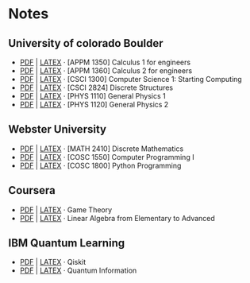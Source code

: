 # Notes
## University of colorado Boulder
- [PDF](./Math/Calculus_1.pdf) | [LATEX](./Math/Calculus_1.tex) · [APPM 1350] Calculus 1 for engineers
- [PDF](./Math/Calculus_2.pdf) | [LATEX](./Math/Calculus_2.tex) · [APPM 1360] Calculus 2 for engineers
- [PDF](./Math/C%2B%2B.pdf) | [LATEX](./Math/C%2B%2B.tex) · [CSCI 1300] Computer Science 1: Starting Computing 
- [PDF](./Math/Discrete_Structures_CUB.pdf) | [LATEX](./Math/Discrete_Structures_CUB.tex) · [CSCI 2824] Discrete Structures 
- [PDF](./Math/Physics_1_CUB.pdf) | [LATEX](./Math/Physics_1_CUB.tex) · [PHYS 1110]  General Physics 1
- [PDF](./Math/Physics_2_CUB.pdf) | [LATEX](./Math/Physics_2_CUB.tex) · [PHYS 1120]  General Physics 2 

## Webster University
- [PDF](./Math/Discrete_Mathematics.pdf) | [LATEX](./Math/Discrete_Mathematics.tex) · [MATH 2410] Discrete Mathematics 
- [PDF](./Programing_Languages/Computer_Programming_I.pdf) | [LATEX](./Programing_Languages/Computer_Programming_I.tex) · [COSC 1550] Computer Programming I 
- [PDF](./Programing_Languages/Python_Programming.pdf) | [LATEX](./Programing_Languages/Python_Programming.tex) · [COSC 1800] Python Programming 


## Coursera
- [PDF](./Math/Game_Theory.pdf) | [LATEX](./Math/Game_Theory.tex) · Game Theory 
- [PDF](./Math/Linear_Algebra.pdf) | [LATEX](./Math/Linear_Algebra.tex) · Linear Algebra from Elementary to Advanced 

## IBM Quantum Learning
- [PDF](./Programing_Languages/Qiskit.pdf) | [LATEX](./Programing_Languages/Qiskit.tex) · Qiskit
- [PDF](./Physics/Quantum_Information.pdf) | [LATEX](./Physics/Quantum_Information.tex) · Quantum Information
